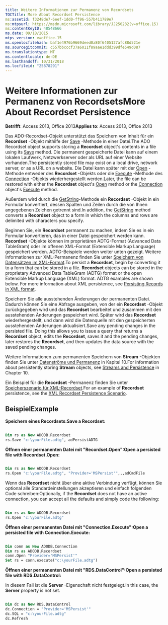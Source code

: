 ```yaml
---
title: Weitere Informationen zur Permanenz von Recordsets
TOCTitle: More About Recordset Persistence
ms:assetid: f3248de7-6eef-1dd0-ff96-557b411789e7
ms:mtpsurl: https://msdn.microsoft.com/library/JJ250232(v=office.15)
ms:contentKeyID: 48548666
ms.date: 09/18/2015
mtps_version: v=office.15
ms.openlocfilehash: baf1e4976b9669deed0a80f6405127afc88d521e
ms.sourcegitcommit: c557bbcccf37a6011f89aae1ddd399dfe549d087
ms.translationtype: MT
ms.contentlocale: de-DE
ms.lasthandoff: 10/31/2018
ms.locfileid: "25878291"
---
```

# <a name="more-about-recordset-persistence"></a><span data-ttu-id="33b33-102">Weitere Informationen zur Permanenz von Recordsets</span><span class="sxs-lookup"><span data-stu-id="33b33-102">More About Recordset Persistence</span></span>


<span data-ttu-id="33b33-103">**Betrifft**: Access 2013, Office 2013</span><span class="sxs-lookup"><span data-stu-id="33b33-103">**Applies to**: Access 2013, Office 2013</span></span>

<span data-ttu-id="33b33-104">Das ADO-Recordset-Objekt unterstützt das Speichern von Inhalt für ein **Recordset** -Objekt mithilfe der [Save](save-method-ado.md) -Methode in einer Datei.</span><span class="sxs-lookup"><span data-stu-id="33b33-104">The ADO Recordset object supports storing a **Recordset** object's contents in a file using its [Save](save-method-ado.md) method.</span></span> <span data-ttu-id="33b33-105">Die permanent gespeicherte Datei kann auf einem lokalen Laufwerk, Netzwerkserver oder als URL auf einer Website vorhanden.</span><span class="sxs-lookup"><span data-stu-id="33b33-105">The persistently stored file may exist on a local drive, network server, or as a URL on a website.</span></span> <span data-ttu-id="33b33-106">Die Datei kann später mit der [Open](open-method-ado-recordset.md) -Methode entweder des **Recordset** -Objekts oder die [Execute](https://msdn.microsoft.com/library/jj249832\(v=office.15\)) -Methode des [Connection](connection-object-ado.md) -Objekts wiederhergestellt werden.</span><span class="sxs-lookup"><span data-stu-id="33b33-106">Later, the file can be restored with either the **Recordset** object's [Open](open-method-ado-recordset.md) method or the [Connection](connection-object-ado.md) object's [Execute](https://msdn.microsoft.com/library/jj249832\(v=office.15\)) method.</span></span>

<span data-ttu-id="33b33-107">Außerdem wird durch die [GetString](getstring-method-ado.md)-Methode ein **Recordset** -Objekt in ein Formular konvertiert, dessen Spalten und Zeilen durch die von Ihnen angegebenen Zeichen getrennt sind.</span><span class="sxs-lookup"><span data-stu-id="33b33-107">In addition, the [GetString](getstring-method-ado.md) method converts a **Recordset** object to a form in which the columns and rows are delimited with characters you specify.</span></span>

<span data-ttu-id="33b33-p102">Beginnen Sie, ein **Recordset** permanent zu machen, indem Sie es in ein Formular konvertieren, das in einer Datei gespeichert werden kann. **Recordset** -Objekte können im proprietären ADTG-Format (Advanced Data TableGram) oder im offenen XML-Format (Extensible Markup Language) gespeichert werden. ADTG-Beispiele werden weiter unten gezeigt. Weitere Informationen zur XML-Permanenz finden Sie unter [Speichern von Datensätzen im XML-Format](persisting-records-in-xml-format.md).</span><span class="sxs-lookup"><span data-stu-id="33b33-p102">To persist a **Recordset**, begin by converting it to a form that can be stored in a file. **Recordset** objects can be stored in the proprietary Advanced Data TableGram (ADTG) format or the open Extensible Markup Language (XML) format. ADTG examples are shown below. For more information about XML persistence, see [Persisting Records in XML format](persisting-records-in-xml-format.md).</span></span>

<span data-ttu-id="33b33-p103">Speichern Sie alle ausstehenden Änderungen der permanenten Datei. Dadurch können Sie eine Abfrage ausgeben, von der ein **Recordset** -Objekt zurückgegeben wird und das **Recordset** bearbeitet und zusammen mit den ausstehenden Änderungen gespeichert wird. Später wird das **Recordset** wiederhergestellt, und dann wird die Datenquelle mit den gespeicherten ausstehenden Änderungen aktualisiert.</span><span class="sxs-lookup"><span data-stu-id="33b33-p103">Save any pending changes in the persisted file. Doing this allows you to issue a query that returns a **Recordset** object, edits the **Recordset**, saves it and the pending changes, later restores the **Recordset**, and then updates the data source with the saved pending changes.</span></span>

<span data-ttu-id="33b33-114">Weitere Informationen zum permanenten Speichern von **Stream** -Objekten finden Sie unter [Datenströme und Permanenz](streams-and-persistence.md) in Kapitel 10.</span><span class="sxs-lookup"><span data-stu-id="33b33-114">For information about persistently storing **Stream** objects, see [Streams and Persistence](streams-and-persistence.md) in Chapter 10.</span></span>

<span data-ttu-id="33b33-115">Ein Beispiel für die **Recordset** -Permanenz finden Sie unter [Speicherszenario für XML-Recordset](xml-recordset-persistence-scenario.md).</span><span class="sxs-lookup"><span data-stu-id="33b33-115">For an example of **Recordset** persistence, see the [XML Recordset Persistence Scenario](xml-recordset-persistence-scenario.md).</span></span>

## <a name="example"></a><span data-ttu-id="33b33-116">Beispiel</span><span class="sxs-lookup"><span data-stu-id="33b33-116">Example</span></span>

<span data-ttu-id="33b33-117">**Speichern eines Recordsets:**</span><span class="sxs-lookup"><span data-stu-id="33b33-117">**Save a Recordset:**</span></span>

```vb 
 
Dim rs as New ADODB.Recordset 
rs.Save "c:\yourFile.adtg", adPersistADTG 
```

<span data-ttu-id="33b33-118">**Öffnen einer permanenten Datei mit "Recordset.Open":**</span><span class="sxs-lookup"><span data-stu-id="33b33-118">**Open a persisted file with Recordset.Open:**</span></span>

```vb 
 
Dim rs as New ADODB.Recordset 
rs.Open "c:\yourFile.adtg", "Provider='MSPersist'",,,adCmdFile
```

<span data-ttu-id="33b33-119">Wenn das **Recordset** nicht über eine aktive Verbindung verfügt, können Sie optional alle Standardeinstellungen akzeptieren und einfach folgenden Code schreiben:</span><span class="sxs-lookup"><span data-stu-id="33b33-119">Optionally, if the **Recordset** does not have an active connection, you can accept all the defaults and simply code the following:</span></span>

```vb 
 
Dim rs as New ADODB.Recordset 
rs.Open "c:\yourFile.adtg" 
```

<span data-ttu-id="33b33-120">**Öffnen einer permanenten Datei mit "Connection.Execute":**</span><span class="sxs-lookup"><span data-stu-id="33b33-120">**Open a persisted file with Connection.Execute:**</span></span>

```vb 
 
Dim conn as New ADODB.Connection 
Dim rs as ADODB.Recordset 
conn.Open "Provider='MSPersist'" 
Set rs = conn.execute("c:\yourFile.adtg") 
```

<span data-ttu-id="33b33-121">**Öffnen einer permanenten Datei mit "RDS.DataControl":**</span><span class="sxs-lookup"><span data-stu-id="33b33-121">**Open a persisted file with RDS.DataControl:**</span></span>

<span data-ttu-id="33b33-122">In diesem Fall ist die **Server** -Eigenschaft nicht festgelegt.</span><span class="sxs-lookup"><span data-stu-id="33b33-122">In this case, the **Server** property is not set.</span></span>

```vb 
 
Dim dc as New RDS.DataControl 
dc.Connection = "Provider='MSPersist'" 
dc.SQL = "c:\yourFile.adtg" 
dc.Refresh
```

